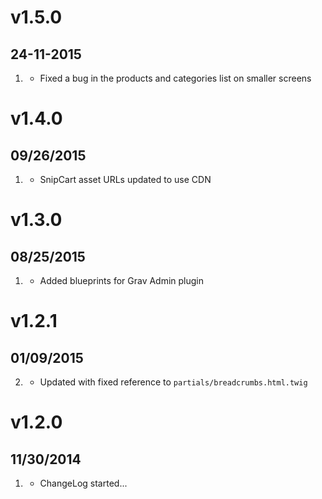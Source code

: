 # v1.5.0
## 24-11-2015

1. [](#bugfix)
    * Fixed a bug in the products and categories list on smaller screens

# v1.4.0
## 09/26/2015

1. [](#improved)
    * SnipCart asset URLs updated to use CDN

# v1.3.0
## 08/25/2015

1. [](#improved)
    * Added blueprints for Grav Admin plugin

# v1.2.1
## 01/09/2015

2. [](#improved)
    * Updated with fixed reference to `partials/breadcrumbs.html.twig`

# v1.2.0
## 11/30/2014

1. [](#new)
    * ChangeLog started...
